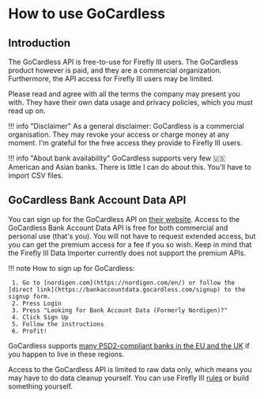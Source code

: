 # How to use GoCardless

## Introduction

The GoCardless API is free-to-use for Firefly III users. The GoCardless product however is paid, and they are a commercial organization. Furthermore, the API access for Firefly III users may be limited.

Please read and agree with all the terms the company may present you with. They have their own data usage and privacy policies, which you must read up on.

!!! info "Disclaimer"
    As a general disclaimer: GoCardless is a commercial organisation. They may revoke your access or charge money at any moment. I'm grateful for the free access they provide to Firefly III users.

!!! info "About bank availability"
    GoCardless supports very few 🇺🇸 American and Asian banks. There is little I can do about this. You'll have to import CSV files.

## GoCardless Bank Account Data API

You can sign up for the GoCardless API on [their website](https://bankaccountdata.gocardless.com/signup). Access to the GoCardless Bank Account Data API is free for both commercial and personal use (that's you). You will not have to request extended access, but you can get the premium access for a fee if you so wish. Keep in mind that the Firefly III Data Importer currently does not support the premium APIs.

!!! note
    How to sign up for GoCardless:

     1. Go to [nordigen.com](https://nordigen.com/en/) or follow the [direct link](https://bankaccountdata.gocardless.com/signup) to the signup form.
     2. Press Login
     3. Press "Looking for Bank Account Data (Formerly Nordigen)?"
     4. Click Sign Up
     5. Follow the instructions
     6. Profit!

GoCardless supports [many PSD2-compliant banks in the EU and the UK](https://nordigen.com/en/coverage/) if you happen to live in these regions.

Access to the GoCardless API is limited to raw data only, which means you may have to do data cleanup yourself. You can use Firefly III [rules](../../firefly-iii/features/rules.md) or build something yourself.
